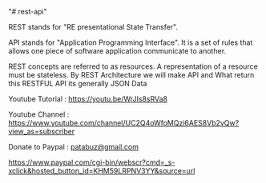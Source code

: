 "# rest-api" 

REST stands for "RE presentational State Transfer". 

API stands for "Application Programming Interface". It is a set 
of rules that allows one piece of software application communicate  to another.

REST concepts are referred to as resources. 
A representation of a resource must be stateless. 
By REST Architecture we will make API
and What return this RESTFUL API its generally JSON Data


Youtube Tutorial : https://youtu.be/WrJIs8sRVa8

Youtube Channel : https://www.youtube.com/channel/UC2Q4oWfoMQzi6AES8Vb2vQw?view_as=subscriber

Donate to Paypal : patabuz@gmail.com

https://www.paypal.com/cgi-bin/webscr?cmd=_s-xclick&hosted_button_id=KHM59LRPNV3YY&source=url

